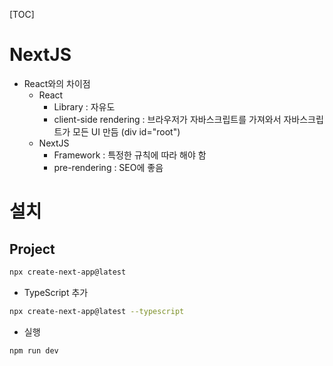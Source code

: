 [TOC]

# NextJS

- React와의 차이점
  - React
    - Library : 자유도
    - client-side rendering : 브라우저가 자바스크립트를 가져와서 자바스크립트가 모든 UI 만듬 (div id="root")
  - NextJS
    - Framework : 특정한 규칙에 따라 해야 함
    - pre-rendering : SEO에 좋음



# 설치

## Project

```bash
npx create-next-app@latest
```

- TypeScript 추가

```bash
npx create-next-app@latest --typescript
```

- 실행

```bash
npm run dev
```



